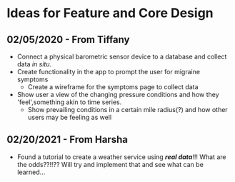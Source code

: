 # Ideas for Feature and Core Design

## 02/05/2020 - From Tiffany

* Connect a physical barometric sensor device to a database and collect data _*in situ*_. 
* Create functionality in the app to prompt the user for migraine symptoms
    * Create a wireframe for the symptoms page to collect data
* Show user a view of the changing pressure conditions and how they 'feel',something akin to time series. 
    * Show prevailing conditions in a certain mile radius(?) and how other users may be feeling as well 

## 02/20/2021 - From Harsha

*  Found a tutorial to create a weather service using **_real data_**!!! What are the odds??!!?? Will try and implement
that and see what can be learned... 
   

